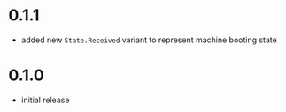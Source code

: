 # 0.1.1

*  added new `State.Received` variant to represent machine booting state

# 0.1.0

* initial release